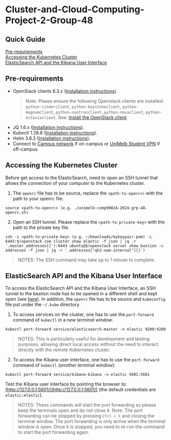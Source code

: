 # Cluster-and-Cloud-Computing-Project-2-Group-48  

## Quick Guide
[Pre-requirements](#pre-requirements)  
[Accessing the Kubernetes Cluster](#accessing-the-kubernetes-cluster)  
[ElasticSearch API and the Kibana User Interface](#elasticsearch-api-and-the-kibana-user-interface)
## Pre-requirements

- OpenStack clients 6.3.x ([Installation instructions](https://docs.openstack.org/newton/user-guide/common/cli-install-openstack-command-line-clients.html)).
  > Note: Please ensure the following Openstack clients are installed: `python-cinderclient`, `python-keystoneclient`, `python-magnumclient`, `python-neutronclient`, `python-novaclient`, `python-octaviaclient`. See: [Install the OpenStack client](https://docs.openstack.org/newton/user-guide/common/cli-install-openstack-command-line-clients.html).
- JQ 1.6.x ([Installation instructions](https://jqlang.github.io/jq/download/)).
- Kubectl 1.26.8 ([Installation instructions](https://kubernetes.io/docs/tasks/tools/)).
- Helm 3.6.3 ([Installation instructions](https://helm.sh/docs/intro/install/)).
- Connect to [Campus network](https://studentit.unimelb.edu.au/wifi-vpn#uniwireless) if on-campus or [UniMelb Student VPN](https://studentit.unimelb.edu.au/wifi-vpn#vpn) if off-campus


## Accessing the Kubernetes Cluster
Before get access to the ElasticSearch, need to open an SSH tunnel that allows the connection of your computer to the Kubernetes cluster.    
1. The ``openrc`` file has to be source, replace the ``<path-to-openrc>`` with the path to your openrc file.
```shell
source <path-to-openrc> (e.g. ./unimelb-comp90024-2024-grp-48-openrc.sh)
```
2. Open an SSH tunnel. Please replace the ``<path-to-private-key>`` with the path to the private key file.
```shell
ssh -i <path-to-private-key> (e.g. ~/Downloads/mykeypair.pem) -L 6443:$(openstack coe cluster show elastic -f json | jq -r '.master_addresses[]'):6443 ubuntu@$(openstack server show bastion -c addresses -f json | jq -r '.addresses["qh2-uom-internal"][]')
```
> NOTES: The SSH command may take up to 1 minute to complete.

## ElasticSearch API and the Kibana User Interface
To access the ElasticSearch API and the Kibana User Interface, an SSH tunnel to the bastion node has to be opened in a different shell and kept open (see [here](#accessing-the-kubernetes-cluster)). In addition, the ``openrc`` file has to be source and ``kubeconfig`` file put under the ``~/.kube`` directory.  

  
1. To access services on the cluster, one has to use the ``port-forward`` command of ``kubectl`` in a *new terminal window*.
```shell
kubectl port-forward service/elasticsearch-master -n elastic 9200:9200
```
> NOTES: This is particularly useful for development and testing purposes, allowing direct local access without the need to interact directly with the remote Kubernetes cluster.
2. To access the Kibana user interface, one has to use the ``port-forward`` command of ``kubectl`` (*another terminal window*):
```shell
kubectl port-forward service/kibana-kibana -n elastic 5601:5601
```
  
Test the Kibana user interface by pointing the browser to: [http://127.0.0.1:5601/](http://127.0.0.1:5601/) (the default credentials are ``elastic:elastic``).  

> NOTES: Thess commands will start the port forwarding so please keep the terminals open and do not close it.
Note: The port forwarding can be stopped by pressing ``Ctrl + C`` and closing the terminal window. The port forwarding is only active when the terminal window is open. Once it is stopped, you need to re-run the command to start the port forwarding again.

